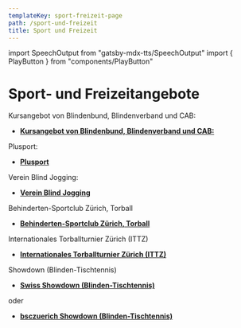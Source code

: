 ```yaml
---
templateKey: sport-freizeit-page
path: /sport-und-freizeit
title: Sport und Freizeit
---
```

import SpeechOutput from "gatsby-mdx-tts/SpeechOutput"
import { PlayButton } from "components/PlayButton"

<SpeechOutput id="sport-und-freizeit-page-teil1" customPlayButton={PlayButton}>

# Sport- und Freizeitangebote

<!--StartFragment-->

Kursangebot von Blindenbund, Blindenverband und CAB:

* **[Kursangebot von Blindenbund, Blindenverband und CAB:
  ](https://kurseplus.ch/)**

Plusport:

* **[Plusport](http://www.plusport.ch/)**

Verein Blind Jogging:

* **[Verein Blind Jogging](https://blind-jogging.ch/)**

<!--EndFragment-->

</SpeechOutput>

Behinderten-Sportclub Zürich, Torball

* **[Behinderten-Sportclub Zürich, Torball](https://www.bsczuerich.ch/#Torball)**

Internationales Torballturnier Zürich (ITTZ)

* **[Internationales Torballturnier Zürich (ITTZ)](https://www.ittz.ch/)**

Showdown (Blinden-Tischtennis)

* **[Swiss Showdown (Blinden-Tischtennis)](https://www.swiss-showdown.ch/)**

oder 

* **[bsczuerich Showdown (Blinden-Tischtennis)](https://www.bsczuerich.ch/#showdown)**